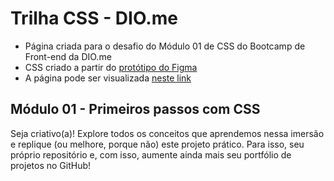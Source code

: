 # Trilha CSS - DIO.me

- Página criada para o desafio do Módulo 01 de CSS do Bootcamp de Front-end da DIO.me
- CSS criado a partir do <a href="https://www.figma.com/file/3PiokoJj9IhGDnNiWAJbz7/DIO---Desafio-01?node-id=0%3A1">protótipo do Figma</a>
- A página pode ser visualizada <a href="https://gaiajutz.github.io/trilha-css-desafio-01/">neste link</a>

## Módulo 01 - Primeiros passos com CSS

Seja criativo(a)! Explore todos os conceitos que aprendemos nessa imersão e replique (ou melhore, porque não) este projeto prático. Para isso, seu próprio repositório e, com isso, aumente ainda mais seu portfólio de projetos no GitHub!
